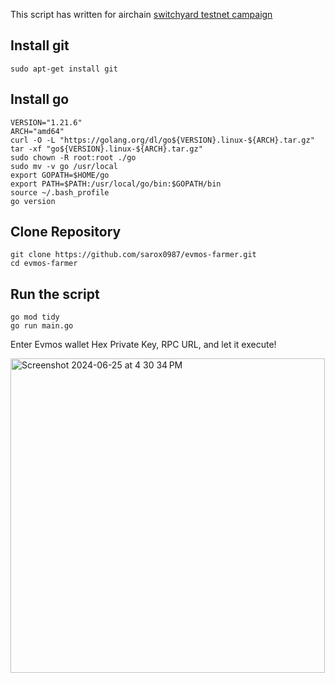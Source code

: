 This script has written for airchain [switchyard testnet campaign](https://paragraph.xyz/@sarox.eth/airchain-rollup)

## Install git

```
sudo apt-get install git
```

## Install go

```
VERSION="1.21.6"
ARCH="amd64"
curl -O -L "https://golang.org/dl/go${VERSION}.linux-${ARCH}.tar.gz"
tar -xf "go${VERSION}.linux-${ARCH}.tar.gz"
sudo chown -R root:root ./go
sudo mv -v go /usr/local
export GOPATH=$HOME/go
export PATH=$PATH:/usr/local/go/bin:$GOPATH/bin
source ~/.bash_profile
go version
```

## Clone Repository

```
git clone https://github.com/sarox0987/evmos-farmer.git
cd evmos-farmer
```

## Run the script
```
go mod tidy
go run main.go
```

Enter Evmos wallet Hex Private Key, RPC URL, and let it execute!

<img width="503" alt="Screenshot 2024-06-25 at 4 30 34 PM" src="https://github.com/sarox0987/evmos-farmer/assets/153465797/a858ebd2-4045-4e28-bdb5-e5c1fe6ab788">




